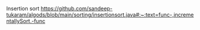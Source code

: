 Insertion sort 
 https://github.com/sandeep-tukaram/algods/blob/main/sorting/insertionsort.java#:~:text=func-,incrementallySort,-func 